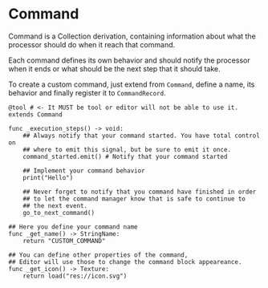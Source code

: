 # Command
Command is a Collection derivation, containing information about what the processor should do when it reach that command.

Each command defines its own behavior and should notify the processor when it ends or what should be the next step that it should take.

To create a custom command, just extend from `Command`, define a name, its behavior and finally register it to `CommandRecord`.

```gdscript
@tool # <- It MUST be tool or editor will not be able to use it.
extends Command

func _execution_steps() -> void:
	## Always notify that your command started. You have total control on
	## where to emit this signal, but be sure to emit it once.
	command_started.emit() # Notify that your command started
	
	## Implement your command behavior
	print("Hello")
	
	## Never forget to notify that you command have finished in order
	## to let the command manager know that is safe to continue to
	## the next event.
	go_to_next_command()

## Here you define your command name
func _get_name() -> StringName:
	return "CUSTOM_COMMAND"

## You can define other properties of the command,
## Editor will use those to change the command block appeareance.
func _get_icon() -> Texture:
	return load("res://icon.svg")
```